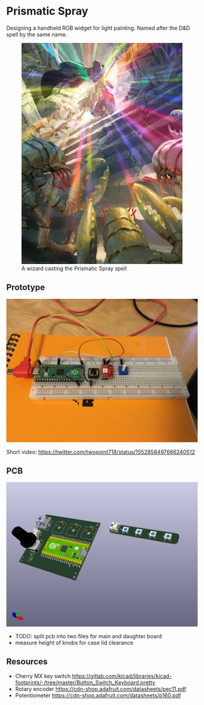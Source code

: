 # Prismatic Spray

Designing a handheld RGB widget for light painting.
Named after the D&D spell by the same name.

<figure>
  <a href="https://forgottenrealms.fandom.com/wiki/Prismatic_spray">
    <img src="img/Prismatic_spray-5e.jpg"
         alt="Wizard casting the Prismatic Spray spell">
  </a>
  <figcaption>A wizard casting the Prismatic Spray spell</figcaption>
</figure>

## Prototype

![Prototype photo](img/IMG_0859.JPG)

Short video: https://twitter.com/twopoint718/status/1552858497666240512

## PCB

![PCB Rendering](img/prismatic-spray.png)
- TODO: split pcb into two files for main and daughter board
- measure height of knobs for case lid clearance

## Resources

- Cherry MX key switch https://gitlab.com/kicad/libraries/kicad-footprints/-/tree/master/Button_Switch_Keyboard.pretty
- Rotary encoder https://cdn-shop.adafruit.com/datasheets/pec11.pdf
- Potentiometer https://cdn-shop.adafruit.com/datasheets/p160.pdf
